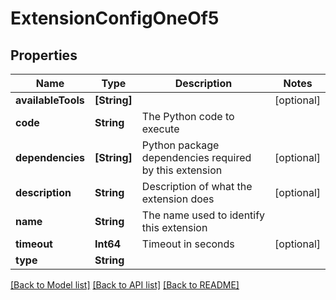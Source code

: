 # ExtensionConfigOneOf5

## Properties
Name | Type | Description | Notes
------------ | ------------- | ------------- | -------------
**availableTools** | **[String]** |  | [optional] 
**code** | **String** | The Python code to execute | 
**dependencies** | **[String]** | Python package dependencies required by this extension | [optional] 
**description** | **String** | Description of what the extension does | [optional] 
**name** | **String** | The name used to identify this extension | 
**timeout** | **Int64** | Timeout in seconds | [optional] 
**type** | **String** |  | 

[[Back to Model list]](../README.md#documentation-for-models) [[Back to API list]](../README.md#documentation-for-api-endpoints) [[Back to README]](../README.md)


